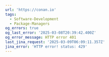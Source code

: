 ```yaml
---
url: 'https://conan.io'
tags:
  - Software-Development
  - Package-Managers
og_errors: true
og_last_error: '2025-03-08T20:39:42.400Z'
og_error_message: HTTP error 401
last_jina_request: '2025-03-09T06:09:11.357Z'
jina_error: 'HTTP error! status: 429'
---
```


